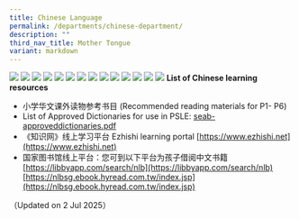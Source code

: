 ```yaml
---
title: Chinese Language
permalink: /departments/chinese-department/
description: ""
third_nav_title: Mother Tongue
variant: markdown
---
```


![](/images/CL_School_Website__2025__zip___1.png)
![](/images/CL_School_Website__2025__zip___2.png)
![](/images/CL_School_Website__2025__zip___3.png)
![](/images/CL_School_Website__2025__zip___4.png)
![](/images/CL_School_Website__2025__zip___5.png)
![](/images/CL_School_Website__2025__zip___6.png)
![](/images/CL_School_Website__2025__zip___7.png)
![](/images/CL_School_Website__2025__zip___8.png)
![](/images/CL_School_Website__2025__zip___9.png)
![](/images/CL_School_Website__2025__zip___10.png)
![](/images/CL_School_Website__2025__zip___11.png)
![](/images/CL_School_Website__2025__zip___12.png)
![](/images/CL_School_Website__2025__zip___13.png)
![](/images/Screenshot_2025_07_02_at_2_55_10_PM.png)
**List of Chinese learning resources**

*   小学华文课外读物参考书目 (Recommended reading materials for P1- P6)
*   List of Approved Dictionaries for use in PSLE: [seab-approveddictionaries.pdf](https://file.go.gov.sg/seab-approveddictionaries.pdf)
*   《知识网》线上学习平台 Ezhishi learning portal [https://www.ezhishi.net](https://www.ezhishi.net)
*   国家图书馆线上平台：您可到以下平台为孩子借阅中文书籍 [https://libbyapp.com/search/nlb](https://libbyapp.com/search/nlb) [https://nlbsg.ebook.hyread.com.tw/index.jsp](https://nlbsg.ebook.hyread.com.tw/index.jsp)

（Updated on 2 Jul 2025）